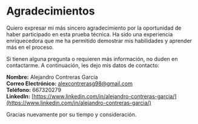 # Agradecimientos

Quiero expresar mi más sincero agradecimiento por la oportunidad de haber participado en esta prueba técnica. Ha sido una experiencia enriquecedora que me ha permitido demostrar mis habilidades y aprender más en el proceso.

Si tienen alguna pregunta o requieren más información, no duden en contactarme. A continuación, les dejo mis datos de contacto:

**Nombre:** Alejandro Contreras García  
**Correo Electrónico:** alexcontrerasg98@gmail.com  
**Teléfono:** 667320279  
**LinkedIn:** [https://www.linkedin.com/in/alejandro-contreras-garcia/](https://www.linkedin.com/in/alejandro-contreras-garcia/)

Gracias nuevamente por su tiempo y consideración.
